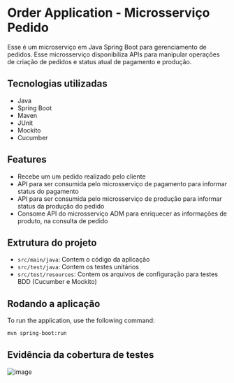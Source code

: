 # Order Application - Microsserviço Pedido

Esse é um microserviço em Java Spring Boot para gerenciamento de pedidos. Esse microsserviço disponibiliza APIs para manipular operações de criação de pedidos e status atual de pagamento e produção.

## Tecnologias utilizadas

- Java
- Spring Boot
- Maven
- JUnit
- Mockito
- Cucumber

## Features

- Recebe um um pedido realizado pelo cliente
- API para ser consumida pelo microsserviço de pagamento para informar status do pagamento
- API para ser consumida pelo microsserviço de produção para informar status da produção do pedido
- Consome API do microsserviço ADM para enriquecer as informações de produto, na consulta de pedido

## Extrutura do projeto

- `src/main/java`: Contem o código da aplicação
- `src/test/java`: Contem os testes unitários
- `src/test/resources`: Contem os arquivos de configuração para testes BDD (Cucumber e Mockito)

## Rodando a aplicação

To run the application, use the following command:

```sh
mvn spring-boot:run

```

## Evidência da cobertura de testes
![image](https://github.com/user-attachments/assets/6c17bde9-728b-471f-a23c-a18cb02e45a9)
